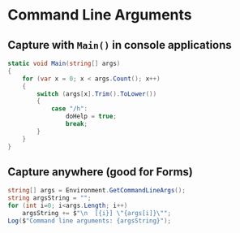# Command Line Arguments

## Capture with `Main()` in console applications
```cs
static void Main(string[] args)
{
    for (var x = 0; x < args.Count(); x++)
    {
        switch (args[x].Trim().ToLower())
        {
            case "/h":
                doHelp = true;
                break;
        }
    }
}
```

## Capture anywhere (good for Forms)
```cs
string[] args = Environment.GetCommandLineArgs();
string argsString = "";
for (int i=0; i<args.Length; i++)
    argsString += $"\n  [{i}] \"{args[i]}\"";
Log($"Command line arguments: {argsString}");
```
